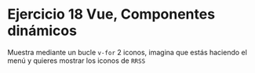 # Ejercicio 18 Vue, Componentes dinámicos

Muestra mediante un bucle `v-for` 2 iconos, imagina que estás haciendo el menú y quieres mostrar los iconos de `RRSS`
